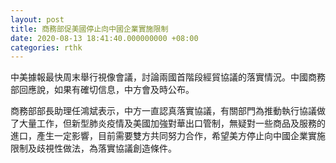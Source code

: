 ```yaml
---
layout: post
title: 商務部促美國停止向中國企業實施限制
date: 2020-08-13 18:41:40.000000000 +08:00
categories: rthk
---
```


中美據報最快周末舉行視像會議，討論兩國首階段經貿協議的落實情況。中國商務部回應說，如果有確切信息，中方會及時公布。

商務部部長助理任鴻斌表示，中方一直認真落實協議，有關部門為推動執行協議做了大量工作，但新型肺炎疫情及美國加強對華出口管制，無疑對一些商品及服務的進口，產生一定影響，目前需要雙方共同努力合作，希望美方停止向中國企業實施限制及歧視性做法，為落實協議創造條件。
